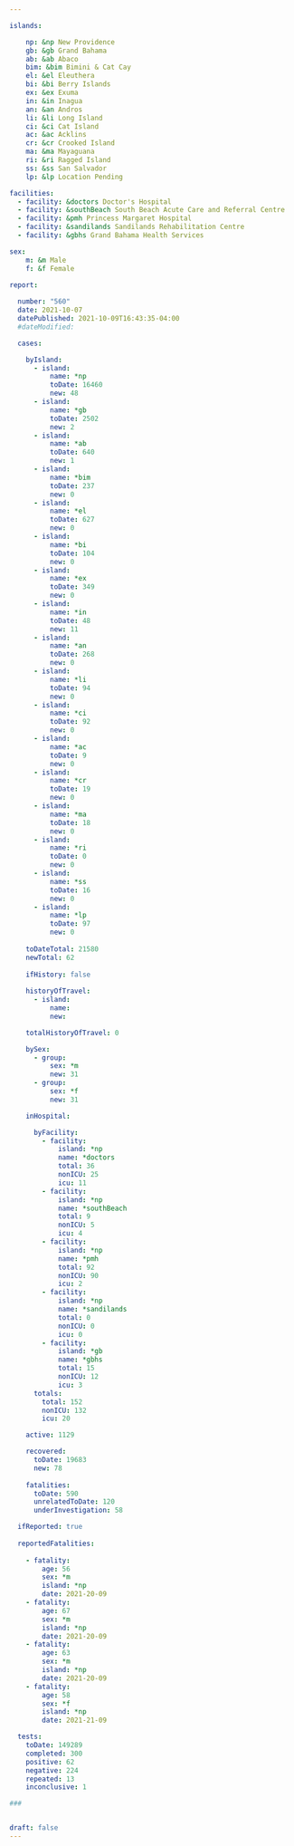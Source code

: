 ```yaml
---

islands:

    np: &np New Providence
    gb: &gb Grand Bahama
    ab: &ab Abaco
    bim: &bim Bimini & Cat Cay
    el: &el Eleuthera
    bi: &bi Berry Islands
    ex: &ex Exuma
    in: &in Inagua
    an: &an Andros
    li: &li Long Island
    ci: &ci Cat Island
    ac: &ac Acklins
    cr: &cr Crooked Island
    ma: &ma Mayaguana
    ri: &ri Ragged Island
    ss: &ss San Salvador
    lp: &lp Location Pending

facilities:
  - facility: &doctors Doctor's Hospital
  - facility: &southBeach South Beach Acute Care and Referral Centre
  - facility: &pmh Princess Margaret Hospital
  - facility: &sandilands Sandilands Rehabilitation Centre
  - facility: &gbhs Grand Bahama Health Services

sex:
    m: &m Male
    f: &f Female

report:
  
  number: "560"
  date: 2021-10-07
  datePublished: 2021-10-09T16:43:35-04:00
  #dateModified:

  cases:

    byIsland:
      - island:
          name: *np 
          toDate: 16460
          new: 48
      - island:
          name: *gb 
          toDate: 2502
          new: 2
      - island:
          name: *ab 
          toDate: 640
          new: 1
      - island:
          name: *bim
          toDate: 237
          new: 0
      - island:
          name: *el 
          toDate: 627
          new: 0
      - island:
          name: *bi
          toDate: 104
          new: 0
      - island:
          name: *ex 
          toDate: 349
          new: 0
      - island:
          name: *in 
          toDate: 48
          new: 11
      - island:
          name: *an 
          toDate: 268
          new: 0
      - island:
          name: *li 
          toDate: 94
          new: 0
      - island:
          name: *ci 
          toDate: 92
          new: 0
      - island:
          name: *ac 
          toDate: 9
          new: 0
      - island:
          name: *cr 
          toDate: 19
          new: 0
      - island:
          name: *ma 
          toDate: 18
          new: 0
      - island:
          name: *ri 
          toDate: 0
          new: 0
      - island:
          name: *ss  
          toDate: 16
          new: 0
      - island:
          name: *lp 
          toDate: 97
          new: 0
    
    toDateTotal: 21580
    newTotal: 62
    
    ifHistory: false
    
    historyOfTravel:
      - island:
          name: 
          new: 

    totalHistoryOfTravel: 0

    bySex:
      - group:
          sex: *m
          new: 31
      - group:
          sex: *f
          new: 31

    inHospital:

      byFacility:
        - facility:
            island: *np
            name: *doctors
            total: 36
            nonICU: 25
            icu: 11
        - facility:
            island: *np
            name: *southBeach
            total: 9
            nonICU: 5
            icu: 4
        - facility:
            island: *np
            name: *pmh
            total: 92
            nonICU: 90
            icu: 2
        - facility:
            island: *np
            name: *sandilands
            total: 0
            nonICU: 0
            icu: 0
        - facility:
            island: *gb
            name: *gbhs
            total: 15
            nonICU: 12
            icu: 3
      totals:
        total: 152
        nonICU: 132
        icu: 20

    active: 1129

    recovered: 
      toDate: 19683
      new: 78
    
    fatalities:
      toDate: 590
      unrelatedToDate: 120
      underInvestigation: 58

  ifReported: true
  
  reportedFatalities:
    
    - fatality: 
        age: 56
        sex: *m
        island: *np 
        date: 2021-20-09
    - fatality: 
        age: 67
        sex: *m
        island: *np
        date: 2021-20-09
    - fatality: 
        age: 63
        sex: *m
        island: *np
        date: 2021-20-09
    - fatality: 
        age: 58
        sex: *f
        island: *np
        date: 2021-21-09

  tests:
    toDate: 149289
    completed: 300
    positive: 62
    negative: 224
    repeated: 13
    inconclusive: 1 

###


draft: false
---
```

